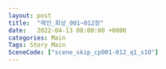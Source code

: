```yaml
---
layout: post
title:  "메인_회상_001~012장"
date:   2022-04-13 08:00:00 +0000
categories: Main
Tags: Story Main
SceneCode: ["scene_skip_cp001-012_q1_s10"]
---
```

